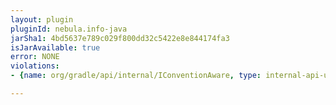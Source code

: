 ```yaml
---
layout: plugin
pluginId: nebula.info-java
jarSha1: 4bd5637e789c029f800dd32c5422e8e844174fa3
isJarAvailable: true
error: NONE
violations:
- {name: org/gradle/api/internal/IConventionAware, type: internal-api-usage}

---
```

